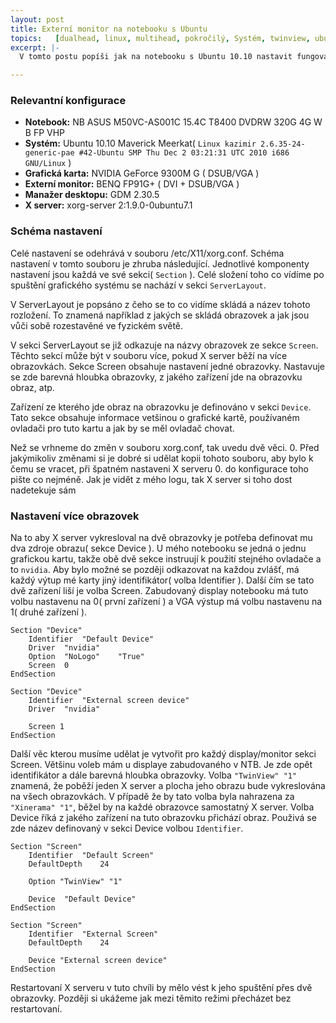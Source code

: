 ```yaml
---
layout: post
title: Externí monitor na notebooku s Ubuntu
topics:   [dualhead, linux, multihead, pokročilý, Systém, twinview, ubuntu]
excerpt: |-
  V tomto postu popíši jak na notebooku s Ubuntu 10.10 nastavit fungování s externím zobrazovacím zařízením( ve většině případů se bude jednat o monitor/display ). Koho nezajímá omáčka a chce rovnou soubor xorg.conf tak je k dispozici na adrese&nbsp;<a href="https://gist.github.com/gists/777004/download">https://gist.github.com/gists/777004/download</a>,&nbsp;k prohlédnutí pak na adrese&nbsp;<a href="https://gist.github.com/777004">https://gist.github.com/777004</a>. Na odkazech jsou dva soubory. Původní soubor, který jsem měl na začátku( xorg.conf-default ) a soubor xorg.conf, který vznikl postupným nastavováním. V tomto postu se budu zabývat tím jaký má rozdíl mezi těmito soubory význam. Pro úplnost je přiložen i poslední log nastavovaného X serveru - Xorg.0.log.

---
```

### Relevantní konfigurace

* **Notebook:** NB ASUS M50VC-AS001C 15.4C T8400 DVDRW 320G 4G W B FP VHP
* **Systém:** Ubuntu&nbsp;10.10&nbsp;Maverick&nbsp;Meerkat( `Linux kazimir 2.6.35-24-generic-pae #42-Ubuntu SMP Thu Dec 2 03:21:31 UTC 2010 i686 GNU/Linux` )
* **Grafická karta:**&nbsp;NVIDIA GeForce 9300M G (&nbsp;DSUB/VGA&nbsp;)
* **Externí monitor:**&nbsp;BENQ FP91G+ ( DVI + DSUB/VGA )
* **Manažer desktopu:**&nbsp;GDM 2.30.5
* **X server:**&nbsp;xorg-server 2:1.9.0-0ubuntu7.1


### Schéma nastavení

Celé nastavení se odehrává v souboru&nbsp;/etc/X11/xorg.conf. Schéma nastavení v tomto souboru je zhruba následující. Jednotlivé komponenty nastavení jsou každá ve své sekci( `Section` ). Celé složení toho co vídíme po spuštění grafického systému se nachází v sekci `ServerLayout`.

V ServerLayout je popsáno z čeho se to co vidíme skládá a název tohoto rozložení. To znamená například z jakých se skládá obrazovek a jak jsou vůči sobě rozestavěné ve fyzickém světě.&nbsp;</div>

V sekci ServerLayout se již odkazuje na názvy obrazovek ze sekce `Screen`. Těchto sekcí může být v souboru více, pokud X server běží na více obrazovkách. Sekce Screen obsahuje nastavení jedné obrazovky. Nastavuje se zde barevná hloubka obrazovky, z jakého zařízení jde na obrazovku obraz, atp.

Zařízení ze kterého jde obraz na obrazovku je definováno v sekci `Device`. Tato sekce obsahuje informace vetšinou o grafické kartě, používaném ovladači pro tuto kartu a jak by se měl ovladač chovat.

Než se vrhneme do změn v souboru xorg.conf, tak uvedu dvě věci.
0. Před jakýmikoliv změnami si je dobré si udělat kopii tohoto souboru, aby bylo k čemu se vracet, při špatném nastaveni X serveru
0. do konfigurace toho pište co nejméně. Jak je vidět z mého logu, tak X server si toho dost nadetekuje sám

### Nastavení více obrazovek

Na to aby X server vykresloval na dvě obrazovky je potřeba definovat mu dva zdroje obrazu( sekce Device ). U mého notebooku se jedná o jednu grafickou kartu, takže obě dvě sekce instruují k použití stejného ovladače a to `nvidia`. Aby bylo možné se později odkazovat na každou zvlášť, má každý výtup mé karty jiný identifikátor( volba Identifier ). Další čím se tato dvě zařízení liší je volba Screen. Zabudovaný display notebooku má tuto volbu nastavenu na 0( první zařízení ) a VGA výstup má volbu nastavenu na 1( druhé zařízení ).

    Section "Device"
        Identifier	"Default Device"
        Driver	"nvidia"
        Option	"NoLogo"	"True"
        Screen	0
    EndSection

    Section "Device"
	    Identifier	"External screen device"
	    Driver	"nvidia"

	    Screen 1
    EndSection

Další věc kterou musíme udělat je vytvořit pro každý display/monitor sekci Screen. Většinu voleb mám u displaye zabudovaného v NTB. Je zde opět identifikátor a dále barevná hloubka obrazovky. Volba `"TwinView" "1"` znamená, že poběží jeden X server a plocha jeho obrazu bude vykreslována na všech obrazovkách. V případě že by tato volba byla nahrazena za `"Xinerama" "1"`, běžel by na každé obrazovce samostatný X server. Volba Device říká z jakého zařízení na tuto obrazovku přichází obraz. Použivá se zde název definovaný v sekci Device volbou `Identifier`.

    Section "Screen"
	    Identifier	"Default Screen"
	    DefaultDepth	24

	    Option "TwinView" "1"

	    Device	"Default Device"
    EndSection

    Section "Screen"
	    Identifier	"External Screen"
	    DefaultDepth	24

	    Device "External screen device"
    EndSection

Restartovaní X serveru v tuto chvíli by mělo vést k jeho spuštění přes dvě obrazovky. Později si ukážeme jak mezi těmito režimi přecházet bez restartovaní.
